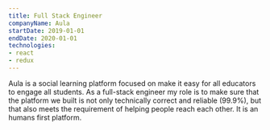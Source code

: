 ```yaml
---
title: Full Stack Engineer
companyName: Aula
startDate: 2019-01-01
endDate: 2020-01-01
technologies: 
- react
- redux
---
```


Aula is a social learning platform focused on make it easy for all educators to engage all students.
As a full-stack engineer my role is to make sure that the platform we built is not only technically correct and
reliable (99.9%), but that also meets the requirement of helping people reach each other. It is an humans first platform.
